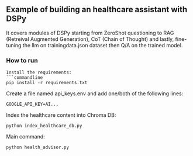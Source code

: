 ## Example of building an healthcare assistant with DSPy

It covers modules of DSPy starting from ZeroShot questioning to RAG (Retreival Augmented Generation), CoT (Chain of Thought) and lastly, fine-tuning the llm on trainingdata.json dataset then Q/A on the trained model.


### How to run
```
Install the requirements:
```commandline
pip install -r requirements.txt
```
Create a file named api_keys.env and add one/both of the following lines:
```commandline
GOOGLE_API_KEY=AI...
```
Index the healthcare content into Chroma DB:
```commandline
python index_healthcare_db.py
```
Main command:
```commandline
python health_advisor.py
```
